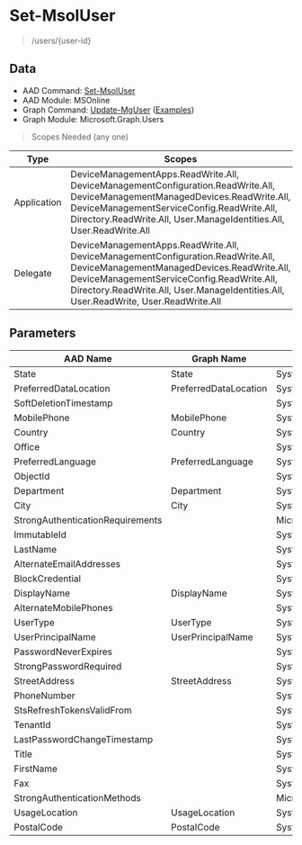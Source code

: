 # Set-MsolUser

> /users/{user-id}

## Data

+ AAD Command: [Set-MsolUser](https://docs.microsoft.com/en-us/powershell/module/MSOnline/Set-MsolUser)
+ AAD Module: MSOnline
+ Graph Command: [Update-MgUser](https://docs.microsoft.com/en-us/powershell/module/Microsoft.Graph.Users/Update-MgUser) ([Examples](https://github.com/orgs/msgraph/discussions?discussions_q=Update-MgUser))
+ Graph Module: Microsoft.Graph.Users

> Scopes Needed (any one)

|Type|Scopes|
|---|---|
|Application|DeviceManagementApps.ReadWrite.All, DeviceManagementConfiguration.ReadWrite.All, DeviceManagementManagedDevices.ReadWrite.All, DeviceManagementServiceConfig.ReadWrite.All, Directory.ReadWrite.All, User.ManageIdentities.All, User.ReadWrite.All|
|Delegate|DeviceManagementApps.ReadWrite.All, DeviceManagementConfiguration.ReadWrite.All, DeviceManagementManagedDevices.ReadWrite.All, DeviceManagementServiceConfig.ReadWrite.All, Directory.ReadWrite.All, User.ManageIdentities.All, User.ReadWrite, User.ReadWrite.All|

## Parameters

|AAD Name|Graph Name|AAD Type|Graph Type|Infos|
|---|---|---|---|---|
|State|State|System.String|System.String||
|PreferredDataLocation|PreferredDataLocation|System.String|System.String||
|SoftDeletionTimestamp||System.Nullable/System.DateTime|||
|MobilePhone|MobilePhone|System.String|System.String||
|Country|Country|System.String|System.String||
|Office||System.String|||
|PreferredLanguage|PreferredLanguage|System.String|System.String||
|ObjectId||System.Nullable/System.Guid|||
|Department|Department|System.String|System.String||
|City|City|System.String|System.String||
|StrongAuthenticationRequirements||Microsoft.Online.Administration.StrongAuthenticationRequirement[]|||
|ImmutableId||System.String|||
|LastName||System.String|||
|AlternateEmailAddresses||System.String[]|||
|BlockCredential||System.Nullable/System.Boolean|||
|DisplayName|DisplayName|System.String|System.String||
|AlternateMobilePhones||System.String[]|||
|UserType|UserType|System.Nullable/Microsoft.Online.Administration.UserType|System.String||
|UserPrincipalName|UserPrincipalName|System.String|System.String||
|PasswordNeverExpires||System.Nullable/System.Boolean|||
|StrongPasswordRequired||System.Nullable/System.Boolean|||
|StreetAddress|StreetAddress|System.String|System.String||
|PhoneNumber||System.String|||
|StsRefreshTokensValidFrom||System.Nullable/System.DateTime|||
|TenantId||System.Nullable/System.Guid|||
|LastPasswordChangeTimestamp||System.Nullable/System.DateTime|||
|Title||System.String|||
|FirstName||System.String|||
|Fax||System.String|||
|StrongAuthenticationMethods||Microsoft.Online.Administration.StrongAuthenticationMethod[]|||
|UsageLocation|UsageLocation|System.String|System.String||
|PostalCode|PostalCode|System.String|System.String||

